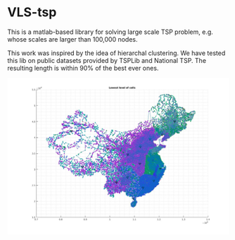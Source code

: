 # VLS-tsp

This is a matlab-based library for solving large scale TSP problem, e.g. whose scales are larger than 100,000 nodes.

This work was inspired by the idea of hierarchal clustering. We have tested this lib on public datasets provided by TSPLib and National TSP. The resulting length is within 90% of the best ever ones.

![CH71009](./test/fig/ch71009-13pct.jpg)